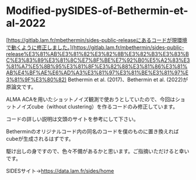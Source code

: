# Modified-pySIDES-of-Bethermin-et-al-2022
[https://gitlab.lam.fr/mbethermin/sides-public-releaseにあるコードが現環境で動くように修正しました。](https://gitlab.lam.fr/mbethermin/sides-public-release%E3%81%AB%E3%81%82%E3%82%8B%E3%82%B3%E3%83%BC%E3%83%89%E3%81%8C%E7%8F%BE%E7%92%B0%E5%A2%83%E3%81%A7%E5%8B%95%E3%81%8F%E3%82%88%E3%81%86%E3%81%AB%E4%BF%AE%E6%AD%A3%E3%81%97%E3%81%BE%E3%81%97%E3%81%9F%E3%80%82)
Bethermin et al. (2017)、Bethermin et al. (2022)が原論文です。

ALMA ACAを用いたショットノイズ観測で使おうとしていたので、今回はショットノイズcube（without clustering）を作るコードのみ修正しています。

コードの詳しい説明は文頭のサイトを参考にして下さい。

Betherminのオリジナルコード内の同名のコードを僕のものに置き換えればcubeが生成されるはずです。

駆け出しの身ですので、色々不備があるかと思います。ご指摘いただけると幸いです。

SIDESサイト→https://data.lam.fr/sides/home
